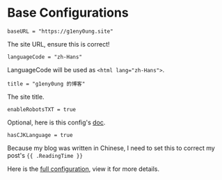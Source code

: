 # Base Configurations

`baseURL = "https://g1eny0ung.site"`

The site URL, ensure this is correct!

`languageCode = "zh-Hans"`

LanguageCode will be used as `<html lang="zh-Hans">`.

`title = "g1eny0ung 的博客"`

The site title.

`enableRobotsTXT = true`

Optional, here is this config's [doc](https://gohugo.io/templates/robots).

`hasCJKLanguage = true`

Because my blog was written in Chinese, I need to set this to correct my post's `{{ .ReadingTime }}`

Here is the [full configuration](https://gohugo.io/getting-started/configuration/#all-configuration-settings), view it for more details.
